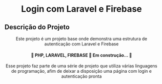 <h1 align="center">Login com Laravel e Firebase</h1> 

## Descrição do Projeto
<p align="center">Este projeto é um projeto base onde demonstra uma estrutura de autenticação com Laravel e Firebase</p>

<h4 align="center"> 
	🚧  PHP, LARAVEL, FIREBASE 🚀 Em construção...  🚧
</h4>

<p align="center">Esse projeto faz parte de uma série de projeto que utiliza várias linguagens de programação, afim de deixar a disposição uma página com login e autenticação pronta</p>
